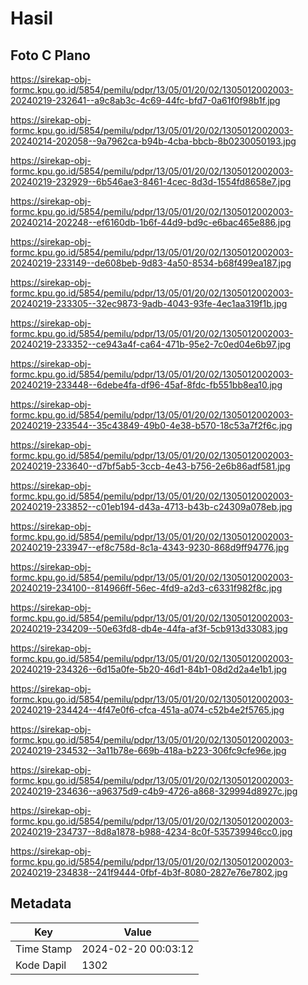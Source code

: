 # Hasil

## Foto C Plano

https://sirekap-obj-formc.kpu.go.id/5854/pemilu/pdpr/13/05/01/20/02/1305012002003-20240219-232641--a9c8ab3c-4c69-44fc-bfd7-0a61f0f98b1f.jpg

https://sirekap-obj-formc.kpu.go.id/5854/pemilu/pdpr/13/05/01/20/02/1305012002003-20240214-202058--9a7962ca-b94b-4cba-bbcb-8b0230050193.jpg

https://sirekap-obj-formc.kpu.go.id/5854/pemilu/pdpr/13/05/01/20/02/1305012002003-20240219-232929--6b546ae3-8461-4cec-8d3d-1554fd8658e7.jpg

https://sirekap-obj-formc.kpu.go.id/5854/pemilu/pdpr/13/05/01/20/02/1305012002003-20240214-202248--ef6160db-1b6f-44d9-bd9c-e6bac465e886.jpg

https://sirekap-obj-formc.kpu.go.id/5854/pemilu/pdpr/13/05/01/20/02/1305012002003-20240219-233149--de608beb-9d83-4a50-8534-b68f499ea187.jpg

https://sirekap-obj-formc.kpu.go.id/5854/pemilu/pdpr/13/05/01/20/02/1305012002003-20240219-233305--32ec9873-9adb-4043-93fe-4ec1aa319f1b.jpg

https://sirekap-obj-formc.kpu.go.id/5854/pemilu/pdpr/13/05/01/20/02/1305012002003-20240219-233352--ce943a4f-ca64-471b-95e2-7c0ed04e6b97.jpg

https://sirekap-obj-formc.kpu.go.id/5854/pemilu/pdpr/13/05/01/20/02/1305012002003-20240219-233448--6debe4fa-df96-45af-8fdc-fb551bb8ea10.jpg

https://sirekap-obj-formc.kpu.go.id/5854/pemilu/pdpr/13/05/01/20/02/1305012002003-20240219-233544--35c43849-49b0-4e38-b570-18c53a7f2f6c.jpg

https://sirekap-obj-formc.kpu.go.id/5854/pemilu/pdpr/13/05/01/20/02/1305012002003-20240219-233640--d7bf5ab5-3ccb-4e43-b756-2e6b86adf581.jpg

https://sirekap-obj-formc.kpu.go.id/5854/pemilu/pdpr/13/05/01/20/02/1305012002003-20240219-233852--c01eb194-d43a-4713-b43b-c24309a078eb.jpg

https://sirekap-obj-formc.kpu.go.id/5854/pemilu/pdpr/13/05/01/20/02/1305012002003-20240219-233947--ef8c758d-8c1a-4343-9230-868d9ff94776.jpg

https://sirekap-obj-formc.kpu.go.id/5854/pemilu/pdpr/13/05/01/20/02/1305012002003-20240219-234100--814966ff-56ec-4fd9-a2d3-c6331f982f8c.jpg

https://sirekap-obj-formc.kpu.go.id/5854/pemilu/pdpr/13/05/01/20/02/1305012002003-20240219-234209--50e63fd8-db4e-44fa-af3f-5cb913d33083.jpg

https://sirekap-obj-formc.kpu.go.id/5854/pemilu/pdpr/13/05/01/20/02/1305012002003-20240219-234326--6d15a0fe-5b20-46d1-84b1-08d2d2a4e1b1.jpg

https://sirekap-obj-formc.kpu.go.id/5854/pemilu/pdpr/13/05/01/20/02/1305012002003-20240219-234424--4f47e0f6-cfca-451a-a074-c52b4e2f5765.jpg

https://sirekap-obj-formc.kpu.go.id/5854/pemilu/pdpr/13/05/01/20/02/1305012002003-20240219-234532--3a11b78e-669b-418a-b223-306fc9cfe96e.jpg

https://sirekap-obj-formc.kpu.go.id/5854/pemilu/pdpr/13/05/01/20/02/1305012002003-20240219-234636--a96375d9-c4b9-4726-a868-329994d8927c.jpg

https://sirekap-obj-formc.kpu.go.id/5854/pemilu/pdpr/13/05/01/20/02/1305012002003-20240219-234737--8d8a1878-b988-4234-8c0f-535739946cc0.jpg

https://sirekap-obj-formc.kpu.go.id/5854/pemilu/pdpr/13/05/01/20/02/1305012002003-20240219-234838--241f9444-0fbf-4b3f-8080-2827e76e7802.jpg


## Metadata

| Key        | Value               |
| ---------- | ------------------- |
| Time Stamp | 2024-02-20 00:03:12 |
| Kode Dapil | 1302                |



